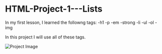# HTML-Project-1---Lists
In my first lesson, I learned the followng tags: -h1 -p -em -strong -li -ul -ol -img

In this project I will use all of these tags.

![Project Image](/img/proj1.png)
